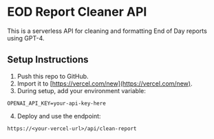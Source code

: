 # EOD Report Cleaner API

This is a serverless API for cleaning and formatting End of Day reports using GPT-4.

## Setup Instructions

1. Push this repo to GitHub.
2. Import it to [https://vercel.com/new](https://vercel.com/new).
3. During setup, add your environment variable:

```
OPENAI_API_KEY=your-api-key-here
```

4. Deploy and use the endpoint:

```
https://<your-vercel-url>/api/clean-report
```